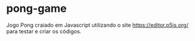 # pong-game
Jogo Pong craiado em Javascript utilizando o site https://editor.p5js.org/ para testar e criar os códigos.
